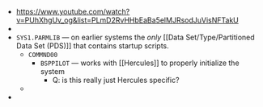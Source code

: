 - https://www.youtube.com/watch?v=PUhXhgUv_og&list=PLmD2RvHHbEaBa5elMJRsodJuVisNFTakU
-
- `SYS1.PARMLIB` — on earlier systems the _only_ [[Data Set/Type/Partitioned Data Set (PDS)]] that contains startup scripts.
	- `COMMND00`
		- `BSPPILOT` — works with [[Hercules]] to properly initialize the system
			- Q: is this really just Hercules specific?
	-
-